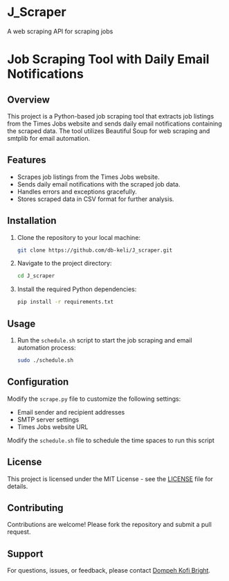 # J_Scraper
A web scraping API for scraping jobs
# Job Scraping Tool with Daily Email Notifications

## Overview
This project is a Python-based job scraping tool that extracts job listings from the Times Jobs website and sends daily email notifications containing the scraped data. The tool utilizes Beautiful Soup for web scraping and smtplib for email automation.

## Features
- Scrapes job listings from the Times Jobs website.
- Sends daily email notifications with the scraped job data.
- Handles errors and exceptions gracefully.
- Stores scraped data in CSV format for further analysis.

## Installation
1. Clone the repository to your local machine:

    ```bash
    git clone https://github.com/db-keli/J_scraper.git
    ```

2. Navigate to the project directory:

    ```bash
    cd J_scraper
    ```

3. Install the required Python dependencies:

    ```bash
    pip install -r requirements.txt
    ```

## Usage
1. Run the `schedule.sh` script to start the job scraping and email automation process:

    ```bash
    sudo ./schedule.sh
    ```

## Configuration
Modify the `scrape.py` file to customize the following settings:
- Email sender and recipient addresses
- SMTP server settings
- Times Jobs website URL

Modify the `schedule.sh` file to schedule the time spaces to run this script

## License
This project is licensed under the MIT License - see the [LICENSE](LICENSE) file for details.

## Contributing
Contributions are welcome! Please fork the repository and submit a pull request.

## Support
For questions, issues, or feedback, please contact [Dompeh Kofi Bright](mailto:kekelidompeh@gmail.com).
